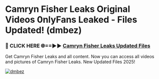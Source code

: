 # Camryn Fisher Leaks Original Videos 0nlyFans Leaked - Files Updated! (dmbez)

<h3>🔴 CLICK HERE 🌐==►► <a href="https://tinyurl.com/ehrbuxhb" rel="nofollow">Camryn Fisher Leaks Updated Files</a></h3>

Get Camryn Fisher Leaks and all content. Now you can access all videos and pictures of Camryn Fisher Leaks. New Updated Files 2025!

[![dmbez](https://i.imgur.com/lVYEuWS.gif)](https://tinyurl.com/ehrbuxhb)
